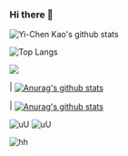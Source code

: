 ### Hi there 👋

![Yi-Chen Kao's github stats](https://github-readme-stats.vercel.app/api?username=fireblue95&theme=vue-dark&show_icons=true)

![Top Langs](https://github-readme-stats.vercel.app/api/top-langs/?username=fireblue95&layout=pie&langs_count=10)

<a href="https://github.com/anuraghazra/github-readme-stats">
  <img align="center" src="https://github-readme-stats.vercel.app/api/pin/?username=anuraghazra&repo=github-readme-stats&theme=buefy" />
</a>

| <a href="https://github.com/anuraghazra/github-readme-stats"><img align="center" src="https://github-readme-stats.vercel.app/api?username=anuraghazra&show_icons=true&include_all_commits=true&theme=buefy&hide_border=true" alt="Anurag's github stats" /></a> 

| <a href="https://github.com/anuraghazra/github-readme-stats"><img align="center" src="https://github-readme-stats.vercel.app/api?username=fireblue95&show_icons=true&include_all_commits=true&theme=buefy&hide_border=true" alt="Anurag's github stats" /></a> 

![uU](https://github-readme-stats.vercel.app/api?username=fireblue95&show_icons=true&include_all_commits=true&theme=buefy&hide_border=true)
![uU](https://github-readme-stats.vercel.app/api?username=fireblue95&theme=vue-dark)

![hh](https://github-readme-stats.vercel.app/api?username=fireblue95&theme=vue-dark&show_icons=true&hide_border=true)